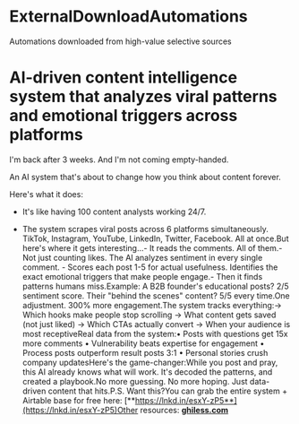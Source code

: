 # ExternalDownloadAutomations
Automations downloaded from high-value selective sources

# AI-driven content intelligence system that analyzes viral patterns and emotional triggers across platforms

I'm back after 3 weeks. And I'm not coming empty-handed.

An AI system that's about to change how you think about content forever.

Here's what it does:

- It's like having 100 content analysts working 24/7.

- The system scrapes viral posts across 6 platforms simultaneously. TikTok, Instagram, YouTube, LinkedIn, Twitter, Facebook. All at once.But here's where it gets interesting...- It reads the comments. All of them.- Not just counting likes. The AI analyzes sentiment in every single comment. - Scores each post 1-5 for actual usefulness. Identifies the exact emotional triggers that make people engage.- Then it finds patterns humans miss.Example: A B2B founder's educational posts? 2/5 sentiment score. Their "behind the scenes" content? 5/5 every time.One adjustment. 300% more engagement.The system tracks everything:→ Which hooks make people stop scrolling → What content gets saved (not just liked) → Which CTAs actually convert → When your audience is most receptiveReal data from the system:• Posts with questions get 15x more comments • Vulnerability beats expertise for engagement • Process posts outperform result posts 3:1 • Personal stories crush company updatesHere's the game-changer:While you post and pray, this AI already knows what will work. It's decoded the patterns, and created a playbook.No more guessing. No more hoping. Just data-driven content that hits.P.S. Want this?You can grab the entire system + Airtable base for free here: [**https://lnkd.in/esxY-zP5**](https://lnkd.in/esxY-zP5)Other resources: [**ghiless.com**](http://ghiless.com/)
